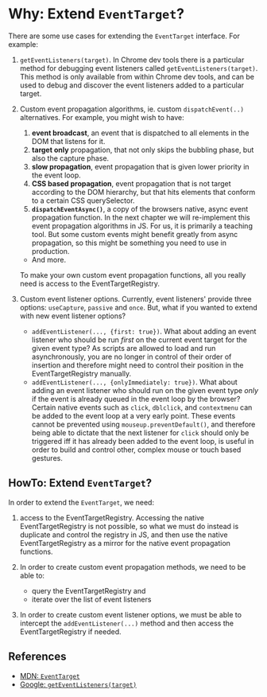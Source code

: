 # Why: Extend `EventTarget`?

There are some use cases for extending the `EventTarget` interface. For example:

1. `getEventListeners(target)`. In Chrome dev tools there is a particular method for debugging event listeners called `getEventListeners(target)`. This method is only available from within Chrome dev tools, and can be used to debug and discover the event listeners added to a particular target.

2. Custom event propagation algorithms, ie. custom `dispatchEvent(..)` alternatives. For example, you might wish to have:
    
     1. **event broadcast**, an event that is dispatched to all elements in the DOM that listens for it.
     2. **target only** propagation, that not only skips the bubbling phase, but also the capture phase.
     3. **slow propagation**, event propagation that is given lower priority in the event loop.
     4. **CSS based propagation**, event propagation that is not target according to the DOM hierarchy, but that hits elements that conform to a certain CSS querySelector.
     5. **`dispatchEventAsync()`**, a copy of the browsers native, async event propagation function. In the next chapter we will re-implement this event propagation algorithms in JS. For us, it is primarily a teaching tool. But some custom events might benefit greatly from async propagation, so this might be something you need to use in production.  
     * And more.
     
   To make your own custom event propagation functions, all you really need is access to the EventTargetRegistry. 

3. Custom event listener options. Currently, event listeners' provide three options: `useCapture`, `passive` and `once`. But, what if you wanted to extend with new event listener options?
   * `addEventListener(..., {first: true})`. What about adding an event listener who should be run *first* on the current event target for the given event type? As scripts are allowed to load and run asynchronously, you are no longer in control of their order of insertion and therefore might need to control their position in the EventTargetRegistry manually.
   * `addEventListener(..., {onlyImmediately: true})`. What about adding an event listener who should run on the given event type *only* if the event is already queued in the event loop by the browser? Certain native events such as `click`, `dblclick`, and `contextmenu` can be added to the event loop at a very early point. These events cannot be prevented using `mouseup.preventDefault()`, and therefore being able to dictate that the next listener for `click` should only be triggered iff it has already been added to the event loop, is useful in order to build and control other, complex mouse or touch based gestures. 

## HowTo: Extend `EventTarget`?

In order to extend the `EventTarget`, we need:

1. access to the EventTargetRegistry. Accessing the native EventTargetRegistry is not possible, so what we must do instead is duplicate and control the registry in JS, and then use the native EventTargetRegistry as a mirror for the native event propagation functions.

2. In order to create custom event propagation methods, we need to be able to:
   * query the EventTargetRegistry and
   * iterate over the list of event listeners 

3. In order to create custom event listener options, we must be able to intercept the `addEventListener(...)` method and then access the EventTargetRegistry if needed.

## References

 * [MDN: `EventTarget`](https://developer.mozillthea.org/en-US/docs/Web/API/EventTarget)
 * [Google: `getEventListeners(target)`](https://developers.google.com/web/updates/2015/05/get-and-debug-event-listeners)